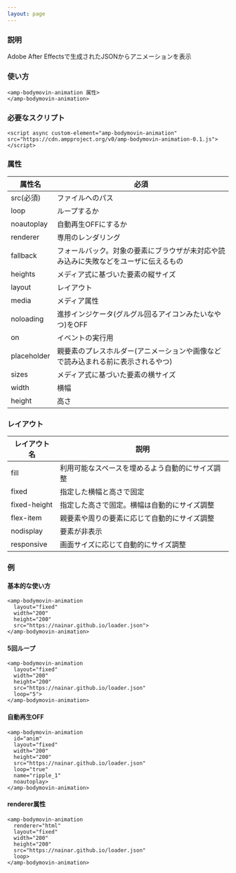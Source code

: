 ```yaml
---
layout: page
---
```


### 説明

Adobe After Effectsで生成されたJSONからアニメーションを表示

### 使い方

    <amp-bodymovin-animation 属性>
    </amp-bodymovin-animation>

### 必要なスクリプト

    <script async custom-element="amp-bodymovin-animation" src="https://cdn.ampproject.org/v0/amp-bodymovin-animation-0.1.js"></script>

### 属性

| 属性名      | 必須                                                   |
|-------------|--------------------------------------------------------|
| src(必須)   | ファイルへのパス                                               |
| loop        | ループするか                                                 |
| noautoplay  | 自動再生OFFにするか                                        |
| renderer    | 専用のレンダリング                                            |
| fallback    | フォールバック。対象の要素にブラウザが未対応や読み込みに失敗などをユーザに伝えるもの |
| heights     | メディア式に基づいた要素の縦サイズ                                 |
| layout      | レイアウト                                                  |
| media       | メディア属性                                               |
| noloading   | 進捗インジケータ(グルグル回るアイコンみたいなやつ)をOFF                      |
| on          | イベントの実行用                                            |
| placeholder | 親要素のプレスホルダー(アニメーションや画像などで読み込まれる前に表示されるやつ)    |
| sizes       | メディア式に基づいた要素の横サイズ                                 |
| width       | 横幅                                                   |
| height      | 高さ                                                    |

### レイアウト

| レイアウト名      | 説明                               |
|--------------|----------------------------------|
| fill         | 利用可能なスペースを埋めるよう自動的にサイズ調整 |
| fixed        | 指定した横幅と高さで固定                |
| fixed-height | 指定した高さで固定。横幅は自動的にサイズ調整 |
| flex-item    | 親要素や周りの要素に応じて自動的にサイズ調整 |
| nodisplay    | 要素が非表示                        |
| responsive   | 画面サイズに応じて自動的にサイズ調整         |

### 例

#### 基本的な使い方

    <amp-bodymovin-animation
      layout="fixed"
      width="200"
      height="200"
      src="https://nainar.github.io/loader.json">
    </amp-bodymovin-animation>

#### 5回ループ

    <amp-bodymovin-animation
      layout="fixed"
      width="200"
      height="200"
      src="https://nainar.github.io/loader.json"
      loop="5">
    </amp-bodymovin-animation>

#### 自動再生OFF

    <amp-bodymovin-animation
      id="anim"
      layout="fixed"
      width="200"
      height="200"
      src="https://nainar.github.io/loader.json"
      loop="true"
      name="ripple_1"
      noautoplay>
    </amp-bodymovin-animation>

#### renderer属性

    <amp-bodymovin-animation
      renderer="html"
      layout="fixed"
      width="200"
      height="200"
      src="https://nainar.github.io/loader.json"
      loop>
    </amp-bodymovin-animation>
